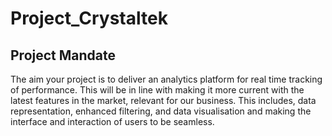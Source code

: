 # Project_Crystaltek
## Project Mandate
The aim your project is to deliver an analytics platform for real time tracking of performance. This will be in line with making it more current with the latest features in the market, relevant for our business. This includes, data representation, enhanced filtering, and data visualisation and making the interface and interaction of users to be seamless.
